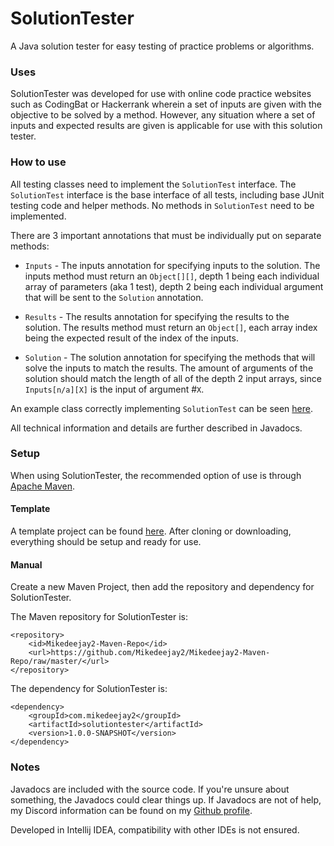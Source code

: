 # SolutionTester
A Java solution tester for easy testing of practice problems or algorithms.

### Uses
SolutionTester was developed for use with online code practice websites such as CodingBat or Hackerrank wherein a set of inputs are given with the
objective to be solved by a method. However, any situation where a set of inputs and expected results are given is applicable for use with this
solution tester.

### How to use
All testing classes need to implement the `SolutionTest` interface. The `SolutionTest` interface is the base interface of all tests, including base
JUnit testing code and helper methods. No methods in `SolutionTest` need to be implemented.

There are 3 important annotations that must be individually put on separate methods:
* `Inputs` - The inputs annotation for specifying inputs to the solution. The inputs method must return an `Object[][]`, depth 1 being each individual 
array of parameters (aka 1 test), depth 2 being each individual argument that will be sent to the `Solution` annotation.

* `Results` - The results annotation for specifying the results to the solution. The results method must return an `Object[]`, each array index being 
the expected result of the index of the inputs.

* `Solution` - The solution annotation for specifying the methods that will solve the inputs to match the results. The amount of arguments of the 
solution should match the length of all of the depth 2 input arrays, since `Inputs[n/a][X]` is the input of argument #`X`.

An example class correctly implementing `SolutionTest` can be seen 
[here](https://github.com/Mikedeejay2/SolutionTesterExample/blob/master/src/main/java/com/mikedeejay2/example/ExampleSolution.java).


All technical information and details are further described in Javadocs.

### Setup
When using SolutionTester, the recommended option of use is through [Apache Maven](https://maven.apache.org/).

#### Template
A template project can be found [here](https://github.com/Mikedeejay2/SolutionTesterExample). After cloning or downloading, everything should be 
setup and ready for use.

#### Manual
Create a new Maven Project, then add the repository and dependency for SolutionTester.

The Maven repository for SolutionTester is:
```
<repository>
    <id>Mikedeejay2-Maven-Repo</id>
    <url>https://github.com/Mikedeejay2/Mikedeejay2-Maven-Repo/raw/master/</url>
</repository>
```

The dependency for SolutionTester is:
```
<dependency>
    <groupId>com.mikedeejay2</groupId>
    <artifactId>solutiontester</artifactId>
    <version>1.0.0-SNAPSHOT</version>
</dependency>
```
### Notes
Javadocs are included with the source code. If you're unsure about something, the Javadocs could clear things up. If Javadocs are not of help, my
Discord information can be found on my [Github profile](https://github.com/Mikedeejay2).

Developed in Intellij IDEA, compatibility with other IDEs is not ensured.
